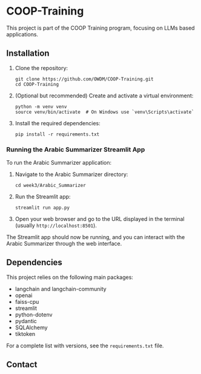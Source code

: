 # COOP-Training

This project is part of the COOP Training program, focusing on LLMs based applications.


## Installation

1. Clone the repository:
   ```
   git clone https://github.com/OWDM/COOP-Training.git
   cd COOP-Training
   ```

2. (Optional but recommended) Create and activate a virtual environment:
   ```
   python -m venv venv
   source venv/bin/activate  # On Windows use `venv\Scripts\activate`
   ```

3. Install the required dependencies:
   ```
   pip install -r requirements.txt
   ```

### Running the Arabic Summarizer Streamlit App

To run the Arabic Summarizer application:

1. Navigate to the Arabic Summarizer directory:
   ```
   cd week3/Arabic_Summarizer
   ```

2. Run the Streamlit app:
   ```
   streamlit run app.py
   ```

3. Open your web browser and go to the URL displayed in the terminal (usually `http://localhost:8501`).

The Streamlit app should now be running, and you can interact with the Arabic Summarizer through the web interface.

## Dependencies

This project relies on the following main packages:
- langchain and langchain-community
- openai
- faiss-cpu
- streamlit
- python-dotenv
- pydantic
- SQLAlchemy
- tiktoken

For a complete list with versions, see the `requirements.txt` file.


## Contact
